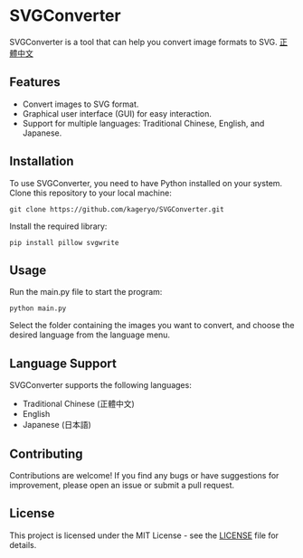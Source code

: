 # SVGConverter

SVGConverter is a tool that can help you convert image formats to SVG. [正體中文](README_TW.md)

## Features

- Convert images to SVG format.
- Graphical user interface (GUI) for easy interaction.
- Support for multiple languages: Traditional Chinese, English, and Japanese.

## Installation

To use SVGConverter, you need to have Python installed on your system. Clone this repository to your local machine:

```
git clone https://github.com/kageryo/SVGConverter.git
```

Install the required library:

```
pip install pillow svgwrite
```

## Usage

Run the main.py file to start the program:

```
python main.py
```


Select the folder containing the images you want to convert, and choose the desired language from the language menu.

## Language Support

SVGConverter supports the following languages:
- Traditional Chinese (正體中文)
- English
- Japanese (日本語)

## Contributing

Contributions are welcome! If you find any bugs or have suggestions for improvement, please open an issue or submit a pull request.

## License

This project is licensed under the MIT License - see the [LICENSE](LICENSE) file for details.
